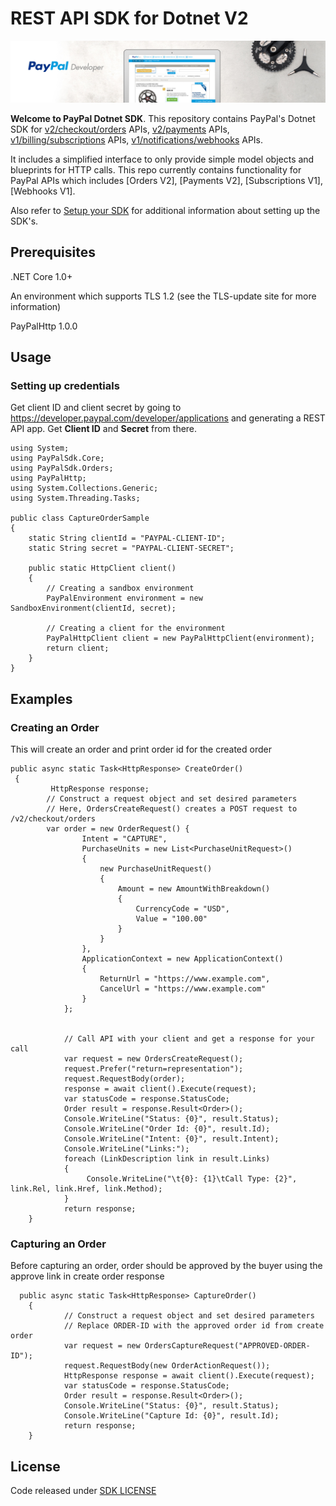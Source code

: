 ﻿# REST API SDK for Dotnet V2

![Home Image](homepage.jpg)

__Welcome to PayPal Dotnet SDK__. This repository contains PayPal's Dotnet SDK for 
[v2/checkout/orders](https://developer.paypal.com/docs/api/orders/v2/) APIs, 
[v2/payments](https://developer.paypal.com/docs/api/payments/v2/) APIs, 
[v1/billing/subscriptions](https://developer.paypal.com/docs/api/subscriptions/v1/) APIs, 
[v1/notifications/webhooks](https://developer.paypal.com/docs/api/webhooks/v1/) APIs.

It includes a simplified interface to only provide simple model objects and blueprints for HTTP calls. This repo currently contains functionality for PayPal APIs which includes [Orders V2], [Payments V2], [Subscriptions V1], [Webhooks V1].

Also refer to [Setup your SDK](https://developer.paypal.com/docs/checkout/reference/server-integration/setup-sdk/) for additional information about setting up the SDK's.

## Prerequisites

.NET Core 1.0+

An environment which supports TLS 1.2 (see the TLS-update site for more information)

PayPalHttp 1.0.0

## Usage

### Setting up credentials
Get client ID and client secret by going to https://developer.paypal.com/developer/applications and generating a REST API app. Get <b>Client ID</b> and <b>Secret</b> from there.

```dotnet
using System;
using PayPalSdk.Core;
using PayPalSdk.Orders;
using PayPalHttp;
using System.Collections.Generic;
using System.Threading.Tasks;

public class CaptureOrderSample
{
    static String clientId = "PAYPAL-CLIENT-ID";
    static String secret = "PAYPAL-CLIENT-SECRET";

    public static HttpClient client()
    {
        // Creating a sandbox environment
        PayPalEnvironment environment = new SandboxEnvironment(clientId, secret);

        // Creating a client for the environment
        PayPalHttpClient client = new PayPalHttpClient(environment);
        return client;
    }
}
```

## Examples
### Creating an Order
This will create an order and print order id for the created order

```dotnet
public async static Task<HttpResponse> CreateOrder()
 {
         HttpResponse response;
        // Construct a request object and set desired parameters
        // Here, OrdersCreateRequest() creates a POST request to /v2/checkout/orders
        var order = new OrderRequest() {
                Intent = "CAPTURE",
                PurchaseUnits = new List<PurchaseUnitRequest>()
                {
                    new PurchaseUnitRequest()
                    {
                        Amount = new AmountWithBreakdown()
                        {
                            CurrencyCode = "USD",
                            Value = "100.00"
                        }
                    }
                },
                ApplicationContext = new ApplicationContext()
                {
                    ReturnUrl = "https://www.example.com",
                    CancelUrl = "https://www.example.com"
                }
            };


            // Call API with your client and get a response for your call
            var request = new OrdersCreateRequest();
            request.Prefer("return=representation");
            request.RequestBody(order);
            response = await client().Execute(request);
            var statusCode = response.StatusCode;
            Order result = response.Result<Order>();
            Console.WriteLine("Status: {0}", result.Status);
            Console.WriteLine("Order Id: {0}", result.Id);
            Console.WriteLine("Intent: {0}", result.Intent);
            Console.WriteLine("Links:");
            foreach (LinkDescription link in result.Links)
            {
                 Console.WriteLine("\t{0}: {1}\tCall Type: {2}", link.Rel, link.Href, link.Method);
            }
            return response;
    }
```

### Capturing an Order
Before capturing an order, order should be approved by the buyer using the approve link in create order response
```dotnet
  public async static Task<HttpResponse> CaptureOrder()
    {
            // Construct a request object and set desired parameters
            // Replace ORDER-ID with the approved order id from create order
            var request = new OrdersCaptureRequest("APPROVED-ORDER-ID");
            request.RequestBody(new OrderActionRequest());
            HttpResponse response = await client().Execute(request);
            var statusCode = response.StatusCode;
            Order result = response.Result<Order>();
            Console.WriteLine("Status: {0}", result.Status);
            Console.WriteLine("Capture Id: {0}", result.Id);
            return response;
    }

```

## License
Code released under [SDK LICENSE](LICENSE)  
